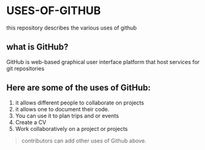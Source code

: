 # USES-OF-GITHUB
this repository describes the various uses of github


## what is GitHub?
GitHub is web-based graphical user interface platform that host services for git repositories


## Here are some of the uses of GitHub:
1. it allows different people to collaborate on projects
2. it allows one to document their code.
3. You can use it to plan trips and or events
4. Create a CV 
5. Work collaboratively on a project or projects



> contributors can add other uses of Github above.
